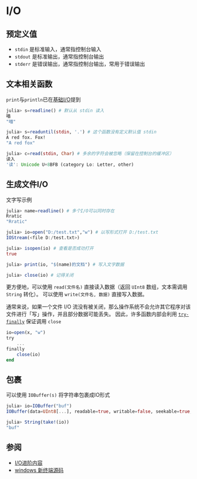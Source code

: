 # I/O
## 预定义值
- `stdin` 是标准输入，通常指控制台输入
- `stdout` 是标准输出，通常指控制台输出
- `stderr` 是错误输出，通常指控制台输出，常用于错误输出

## 文本相关函数
`print`与`println`已在[基础I/O](basicio.md)提到
```jl
julia> s=readline() # 默认从 stdin 读入
喵
"喵"

julia> s=readuntil(stdin, '.') # 这个函数没有定义默认值 stdin
A red fox. Fox!
"A red fox"

julia> c=read(stdin, Char) # 多余的字符会被忽略（保留在控制台的缓冲区）
读入
'读': Unicode U+8BFB (category Lo: Letter, other)
```

## 生成文件I/O
文字写示例
```jl
julia> name=readline() # 多个I/O可以同时存在
Rratic
"Rratic"

julia> io=open("D:/test.txt","w") # 以写形式打开 D:/test.txt
IOStream(<file D:/test.txt>)

julia> isopen(io) # 查看是否成功打开
true

julia> print(io, "$(name)的文档") # 写入文字数据

julia> close(io) # 记得关闭
```

更方便地，可以使用 `read(文件名)` 直接读入数据（返回 `UInt8` 数组，文本需调用 `String` 转化）。
可以使用 `write(文件名, 数据)` 直接写入数据。

通常来说，如果一个文件 I/O 流没有被关闭，那么操作系统不会允许其它程序对该文件进行「写」操作，并且部分数据可能丢失。
因此，许多函数内部会利用 [`try-finally`](error.md#finally) 保证调用 `close`
```jl
io=open(x, "w")
try
	...
finally
	close(io)
end
```

## 包裹
可以使用 `IOBuffer(s)` 将字符串包裹成IO形式
```jl
julia> io=IOBuffer("buf")
IOBuffer(data=UInt8[...], readable=true, writable=false, seekable=true, append=false, size=3, maxsize=Inf, ptr=1, mark=-1)

julia> String(take!(io))
"buf"
```

## 参阅
- [I/O进阶内容](../advanced/io.md)
- [windows 新终端源码](https://github.com/microsoft/terminal)
